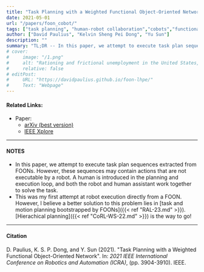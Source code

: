```yaml
---
title: "Task Planning with a Weighted Functional Object-Oriented Network"
date: 2021-05-01
url: "/papers/foon_cobot/"
tags: ["task planning", "human-robot collaboration","cobots","functional object-oriented networks", "FOON"]
author: ["David Paulius", "Kelvin Sheng Pei Dong", "Yu Sun"]
description: ""
summary: "TL;DR -- In this paper, we attempt to execute task plan sequences extracted from FOONs. However, these sequences may contain actions that are not executable by a robot. Therefore, a human is introduced in the planning and execution loop, and both the robot and human assistant work together to solve the task."
# cover:
#     image: "/1.png"
#     alt: "Rationing and frictional unemployment in the United States, 1964–2009"
#     relative: false
# editPost:
#     URL: "https://davidpaulius.github.io/foon-lhpe/"
#     Text: "Webpage"
---
```


#### Related Links:

+ Paper:
  + [arXiv (best version)](https://arxiv.org/abs/1905.00502)
  + [IEEE Xplore](https://ieeexplore.ieee.org/abstract/document/9561680/)

---

#### NOTES

+ In this paper, we attempt to execute task plan sequences extracted from FOONs. However, these sequences may contain actions that are not executable by a robot. A human is introduced in the planning and execution loop, and both the robot and human assistant work together to solve the task.
+ This was my first attempt at robot execution directly from a FOON. However, I believe a better solution to this problem lies in [task and motion planning bootstrapped by FOONs]({{< ref "RAL-23.md" >}}). [Hierachical planning]({{< ref "CoRL-WS-22.md" >}}) is the way to go!

---

#### Citation

D. Paulius, K. S. P. Dong, and Y. Sun (2021). "Task Planning with a Weighted Functional Object-Oriented Network". In: *2021 IEEE International Conference on Robotics and Automation (ICRA)*, (pp. 3904-3910). IEEE.

